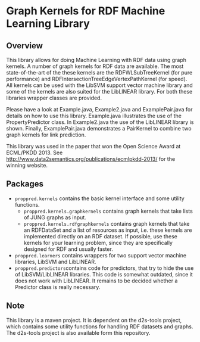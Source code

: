 # Graph Kernels for RDF Machine Learning Library

## Overview
This library allows for doing Machine Learning with RDF data using graph kernels. A number of graph kernels for RDF data are available. 
The most state-of-the-art of the these kernels are the RDFWLSubTreeKernel (for pure performance) and RDFIntersectionTreeEdgeVertexPathKernel (for speed).
All kernels can be used with the LibSVM  support vector machine library and some of the kernels are also suited for the LibLINEAR library. 
For both these libraries wrapper classes are provided.

Please have a look at Example.java, Example2.java and ExamplePair.java for details on how to use this library.
Example.java illustrates the use of the PropertyPredictor class. In Example2.java the use of the LibLINEAR library is shown. 
Finally, ExamplePair.java demonstrates a PairKernel to combine two graph kernels for link prediction.

This library was used in the paper that won the Open Science Award at ECML/PKDD 2013. See  http://www.data2semantics.org/publications/ecmlpkdd-2013/ for the winning website.

## Packages 
- `proppred.kernels` contains the basic kernel interface and some utility functions.
  - `proppred.kernels.graphkernels` contains graph kernels that take lists of JUNG graphs as input.
  - `proppred.kernels.rdfgraphkernels` contains graph kernels that take an RDFDataSet and a list of resources as input, i.e. these kernels are implemented directly on an RDF dataset. If possible, use these kernels for your learning problem, since they are specifically designed for RDF and usually faster.
- `proppred.learners` contains wrappers for two support vector machine libraries, LibSVM and LibLINEAR.
- `proppred.predictors`contains code for predictors, that try to hide the use of LibSVM/LibLINEAR libraries. This code is somewhat outdated, since it does not work with LibLINEAR. It remains to be decided whether a Predictor class is really necessary.


## Note
This library is a maven project. It is dependent on the d2s-tools project, which contains some utility functions for handling RDF datasets and graphs. The d2s-tools project is also available form this repository.
